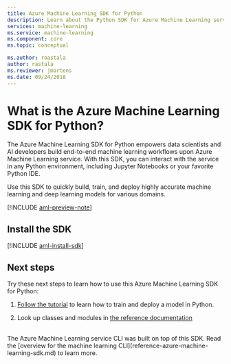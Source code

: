 ```yaml
---
title: Azure Machine Learning SDK for Python
description: Learn about the Python SDK for Azure Machine Learning service. 
services: machine-learning
ms.service: machine-learning
ms.component: core
ms.topic: conceptual

ms.author: roastala
author: rastala
ms.reviewer: jmartens
ms.date: 09/24/2018
---
```

# What is the Azure Machine Learning SDK for Python?

The Azure Machine Learning SDK for Python empowers data scientists and AI developers build end-to-end machine learning workflows upon Azure Machine Learning service. With this SDK, you can interact with the service in any Python environment, including Jupyter Notebooks or your favorite Python IDE.

Use this SDK to quickly build, train, and deploy highly accurate machine learning and deep learning models for various domains. 

[!INCLUDE [aml-preview-note](../../../includes/aml-preview-note.md)]

## Install the SDK

[!INCLUDE [aml-install-sdk](../../../includes/aml-install-sdk.md)]

## Next steps

Try these next steps to learn how to use this Azure Machine Learning SDK for Python:

1. [Follow the tutorial](tutorial-train-models-with-aml.md) to learn how to train and deploy a model in Python.

1. Look up classes and modules in [the reference documentation](https://docs.microsoft.com/python/api/overview/azure/azure-ml-sdk-overview?view=azure-ml-py)

<br>
The Azure Machine Learning service CLI was built on top of this SDK. Read the [overview for the machine learning CLI](reference-azure-machine-learning-sdk.md) to learn more.